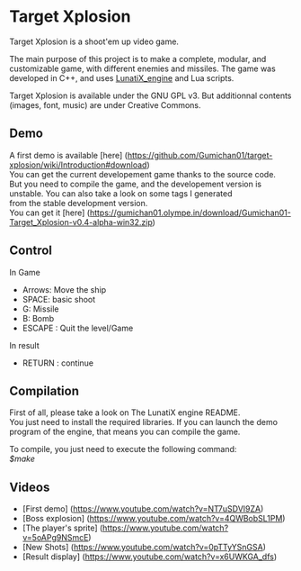 # Target Xplosion #

Target Xplosion is a shoot'em up video game.

The main purpose of this project is to make a complete, modular, and customizable game, with different enemies and missiles. 
The game was developed in C++, and uses [LunatiX\_engine](https://github.com/Gumichan01/lunatix-engine) and Lua scripts.

Target Xplosion is available under the GNU GPL v3. But additionnal contents (images, font, music) are under Creative Commons.


## Demo ##

 A first demo is available [here] (https://github.com/Gumichan01/target-xplosion/wiki/Introduction#download)   
 You can get the current developement game thanks to the source code.  
But you need to compile the game, and the developement version is unstable.
You can also take a look on some tags I generated  
from the stable development version.  
You can get it [here] (https://gumichan01.olympe.in/download/Gumichan01-Target_Xplosion-v0.4-alpha-win32.zip)




## Control ##

In Game  

  - Arrows: Move the ship  
  - SPACE: basic shoot
  - G: Missile
  - B: Bomb
  - ESCAPE : Quit the level/Game

In result

  - RETURN : continue

## Compilation ##

 First of all, please take a look on The LunatiX engine README.  
You just need to install the required libraries. If you can launch the demo 
program of the engine, that means you can compile the game.  

To compile, you just need to execute the following command:  
 *$make*  

 
## Videos ##

 * [First demo] (https://www.youtube.com/watch?v=NT7uSDVI9ZA)
 * [Boss explosion] (https://www.youtube.com/watch?v=4QWBobSL1PM)
 * [The player's sprite] (https://www.youtube.com/watch?v=5oAPg9NSmcE)
 * [New Shots] (https://www.youtube.com/watch?v=0pTTyYSnGSA)
 * [Result display] (https://www.youtube.com/watch?v=x6UWKGA_dfs)
